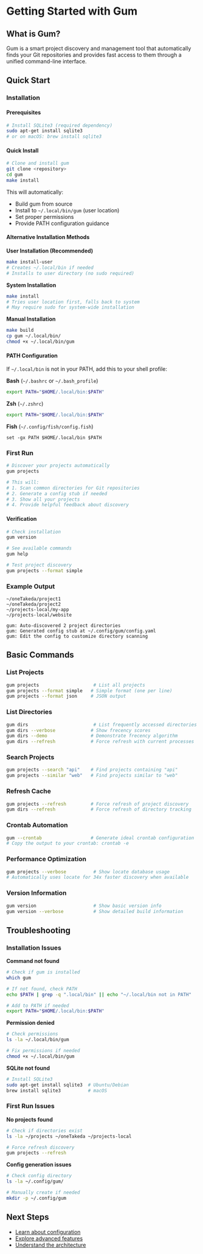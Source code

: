# Getting Started with Gum

## What is Gum?

Gum is a smart project discovery and management tool that automatically finds your Git repositories and provides fast access to them through a unified command-line interface.

## Quick Start

### Installation

#### Prerequisites
```bash
# Install SQLite3 (required dependency)
sudo apt-get install sqlite3
# or on macOS: brew install sqlite3
```

#### Quick Install
```bash
# Clone and install gum
git clone <repository>
cd gum
make install
```

This will automatically:
- Build gum from source
- Install to `~/.local/bin/gum` (user location)
- Set proper permissions
- Provide PATH configuration guidance

#### Alternative Installation Methods

**User Installation (Recommended)**
```bash
make install-user
# Creates ~/.local/bin if needed
# Installs to user directory (no sudo required)
```

**System Installation**
```bash
make install
# Tries user location first, falls back to system
# May require sudo for system-wide installation
```

**Manual Installation**
```bash
make build
cp gum ~/.local/bin/
chmod +x ~/.local/bin/gum
```

#### PATH Configuration

If `~/.local/bin` is not in your PATH, add this to your shell profile:

**Bash** (`~/.bashrc` or `~/.bash_profile`)
```bash
export PATH="$HOME/.local/bin:$PATH"
```

**Zsh** (`~/.zshrc`)
```bash
export PATH="$HOME/.local/bin:$PATH"
```

**Fish** (`~/.config/fish/config.fish`)
```fish
set -gx PATH $HOME/.local/bin $PATH
```

### First Run

```bash
# Discover your projects automatically
gum projects

# This will:
# 1. Scan common directories for Git repositories
# 2. Generate a config stub if needed
# 3. Show all your projects
# 4. Provide helpful feedback about discovery
```

#### Verification

```bash
# Check installation
gum version

# See available commands
gum help

# Test project discovery
gum projects --format simple
```

### Example Output

```
~/oneTakeda/project1
~/oneTakeda/project2
~/projects-local/my-app
~/projects-local/website

gum: Auto-discovered 2 project directories
gum: Generated config stub at ~/.config/gum/config.yaml
gum: Edit the config to customize directory scanning
```

## Basic Commands

### List Projects
```bash
gum projects                    # List all projects
gum projects --format simple   # Simple format (one per line)
gum projects --format json     # JSON output
```

### List Directories
```bash
gum dirs                        # List frequently accessed directories
gum dirs --verbose             # Show frecency scores
gum dirs --demo                # Demonstrate frecency algorithm
gum dirs --refresh             # Force refresh with current processes
```

### Search Projects
```bash
gum projects --search "api"    # Find projects containing "api"
gum projects --similar "web"   # Find projects similar to "web"
```

### Refresh Cache
```bash
gum projects --refresh         # Force refresh of project discovery
gum dirs --refresh             # Force refresh of directory tracking
```

### Crontab Automation
```bash
gum --crontab                  # Generate ideal crontab configuration
# Copy the output to your crontab: crontab -e
```

### Performance Optimization
```bash
gum projects --verbose          # Show locate database usage
# Automatically uses locate for 34x faster discovery when available
```

### Version Information
```bash
gum version                     # Show basic version info
gum version --verbose           # Show detailed build information
```

## Troubleshooting

### Installation Issues

**Command not found**
```bash
# Check if gum is installed
which gum

# If not found, check PATH
echo $PATH | grep -q ".local/bin" || echo "~/.local/bin not in PATH"

# Add to PATH if needed
export PATH="$HOME/.local/bin:$PATH"
```

**Permission denied**
```bash
# Check permissions
ls -la ~/.local/bin/gum

# Fix permissions if needed
chmod +x ~/.local/bin/gum
```

**SQLite not found**
```bash
# Install SQLite3
sudo apt-get install sqlite3  # Ubuntu/Debian
brew install sqlite3          # macOS
```

### First Run Issues

**No projects found**
```bash
# Check if directories exist
ls -la ~/projects ~/oneTakeda ~/projects-local

# Force refresh discovery
gum projects --refresh
```

**Config generation issues**
```bash
# Check config directory
ls -la ~/.config/gum/

# Manually create if needed
mkdir -p ~/.config/gum
```

## Next Steps

- [Learn about configuration](how-to-guides/configuration.md)
- [Explore advanced features](how-to-guides/advanced-usage.md)
- [Understand the architecture](explanation/architecture.md)